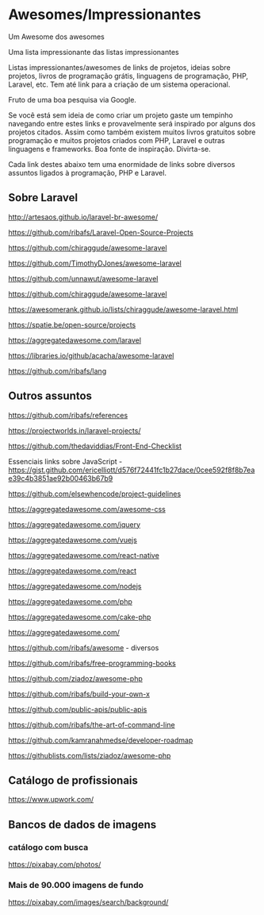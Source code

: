 # Awesomes/Impressionantes

Um Awesome dos awesomes

Uma lista impressionante das listas impressionantes

Listas impressionantes/awesomes de links de projetos, ideias sobre projetos, livros de programação grátis, linguagens de programação, PHP, Laravel, etc. Tem até link para a criação de um sistema operacional.

Fruto de uma boa pesquisa via Google.

Se você está sem ideia de como criar um projeto gaste um tempinho navegando entre estes links e provavelmente será inspirado por alguns dos projetos citados. Assim como também existem muitos livros gratuitos sobre programação e muitos projetos criados com PHP, Laravel e outras linguagens e frameworks. Boa fonte de inspiração. Divirta-se.

Cada link destes abaixo tem uma enormidade de links sobre diversos assuntos ligados à programação, PHP e Laravel.

## Sobre Laravel

http://artesaos.github.io/laravel-br-awesome/

https://github.com/ribafs/Laravel-Open-Source-Projects

https://github.com/chiraggude/awesome-laravel

https://github.com/TimothyDJones/awesome-laravel

https://github.com/unnawut/awesome-laravel

https://github.com/chiraggude/awesome-laravel

https://awesomerank.github.io/lists/chiraggude/awesome-laravel.html

https://spatie.be/open-source/projects

https://aggregatedawesome.com/laravel

https://libraries.io/github/acacha/awesome-laravel

https://github.com/ribafs/lang

## Outros assuntos

https://github.com/ribafs/references

https://projectworlds.in/laravel-projects/

https://github.com/thedaviddias/Front-End-Checklist

Essenciais links sobre JavaScript - https://gist.github.com/ericelliott/d576f72441fc1b27dace/0cee592f8f8b7eae39c4b3851ae92b00463b67b9

https://github.com/elsewhencode/project-guidelines

https://aggregatedawesome.com/awesome-css

https://aggregatedawesome.com/jquery

https://aggregatedawesome.com/vuejs

https://aggregatedawesome.com/react-native

https://aggregatedawesome.com/react

https://aggregatedawesome.com/nodejs

https://aggregatedawesome.com/php

https://aggregatedawesome.com/cake-php

https://aggregatedawesome.com/

https://github.com/ribafs/awesome - diversos

https://github.com/ribafs/free-programming-books

https://github.com/ziadoz/awesome-php

https://github.com/ribafs/build-your-own-x

https://github.com/public-apis/public-apis

https://github.com/ribafs/the-art-of-command-line

https://github.com/kamranahmedse/developer-roadmap

https://githublists.com/lists/ziadoz/awesome-php

## Catálogo de profissionais

https://www.upwork.com/

## Bancos de dados de imagens

### catálogo com busca

https://pixabay.com/photos/

### Mais de 90.000 imagens de fundo

https://pixabay.com/images/search/background/

